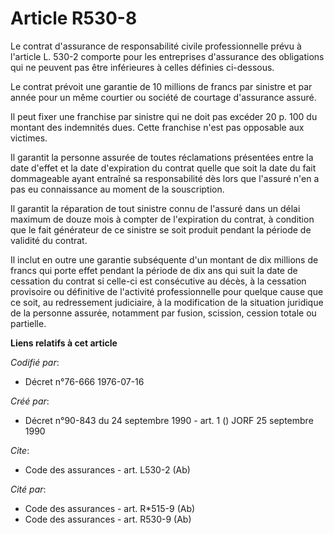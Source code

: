 # Article R530-8

Le contrat d'assurance de responsabilité civile professionnelle prévu à l'article L. 530-2 comporte pour les entreprises
d'assurance des obligations qui ne peuvent pas être inférieures à celles définies ci-dessous.

Le contrat prévoit une garantie de 10 millions de francs par sinistre et par année pour un même courtier ou société de
courtage d'assurance assuré.

Il peut fixer une franchise par sinistre qui ne doit pas excéder 20 p. 100 du montant des indemnités dues. Cette franchise
n'est pas opposable aux victimes.

Il garantit la personne assurée de toutes réclamations présentées entre la date d'effet et la date d'expiration du contrat
quelle que soit la date du fait dommageable ayant entraîné sa responsabilité dès lors que l'assuré n'en a pas eu connaissance
au moment de la souscription.

Il garantit la réparation de tout sinistre connu de l'assuré dans un délai maximum de douze mois à compter de l'expiration du
contrat, à condition que le fait générateur de ce sinistre se soit produit pendant la période de validité du contrat.

Il inclut en outre une garantie subséquente d'un montant de dix millions de francs qui porte effet pendant la période de dix
ans qui suit la date de cessation du contrat si celle-ci est consécutive au décès, à la cessation provisoire ou définitive de
l'activité professionnelle pour quelque cause que ce soit, au redressement judiciaire, à la modification de la situation
juridique de la personne assurée, notamment par fusion, scission, cession totale ou partielle.

**Liens relatifs à cet article**

_Codifié par_:

  - Décret n°76-666 1976-07-16

_Créé par_:

  - Décret n°90-843 du 24 septembre 1990 - art. 1 () JORF 25 septembre 1990

_Cite_:

  - Code des assurances - art. L530-2 (Ab)

_Cité par_:

  - Code des assurances - art. R*515-9 (Ab)
  - Code des assurances - art. R530-9 (Ab)
